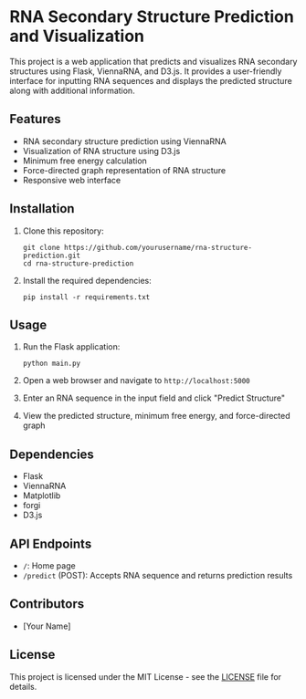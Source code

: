 # RNA Secondary Structure Prediction and Visualization

This project is a web application that predicts and visualizes RNA secondary structures using Flask, ViennaRNA, and D3.js. It provides a user-friendly interface for inputting RNA sequences and displays the predicted structure along with additional information.

## Features

- RNA secondary structure prediction using ViennaRNA
- Visualization of RNA structure using D3.js
- Minimum free energy calculation
- Force-directed graph representation of RNA structure
- Responsive web interface

## Installation

1. Clone this repository:
   ```
   git clone https://github.com/yourusername/rna-structure-prediction.git
   cd rna-structure-prediction
   ```

2. Install the required dependencies:
   ```
   pip install -r requirements.txt
   ```

## Usage

1. Run the Flask application:
   ```
   python main.py
   ```

2. Open a web browser and navigate to `http://localhost:5000`

3. Enter an RNA sequence in the input field and click "Predict Structure"

4. View the predicted structure, minimum free energy, and force-directed graph

## Dependencies

- Flask
- ViennaRNA
- Matplotlib
- forgi
- D3.js

## API Endpoints

- `/`: Home page
- `/predict` (POST): Accepts RNA sequence and returns prediction results

## Contributors

- [Your Name]

## License

This project is licensed under the MIT License - see the [LICENSE](LICENSE) file for details.
